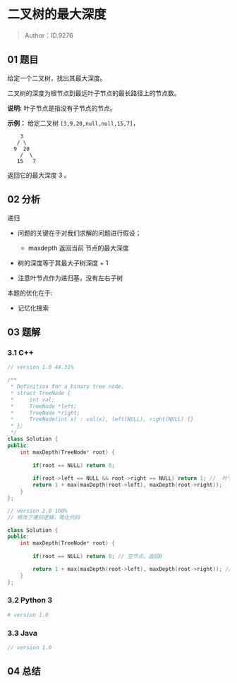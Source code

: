 # 二叉树的最大深度 

> Author：ID.9276

## 01 题目

给定一个二叉树，找出其最大深度。

二叉树的深度为根节点到最远叶子节点的最长路径上的节点数。

**说明:** 叶子节点是指没有子节点的节点。

**示例：**
给定二叉树 `[3,9,20,null,null,15,7]`，

```
    3
   / \
  9  20
    /  \
   15   7
```

返回它的最大深度 3 。

## 02 分析

递归

- 问题的关键在于对我们求解的问题进行假设；
  - maxdepth 返回当前 节点的最大深度

- 树的深度等于其最大子树深度 + 1
- 注意叶节点作为递归基，没有左右子树

本题的优化在于:

- 记忆化搜索

## 03 题解

### 3.1 C++

```c++
// version 1.0 44.31%

/**
 * Definition for a binary tree node.
 * struct TreeNode {
 *     int val;
 *     TreeNode *left;
 *     TreeNode *right;
 *     TreeNode(int x) : val(x), left(NULL), right(NULL) {}
 * };
 */
class Solution {
public:
    int maxDepth(TreeNode* root) {
        
        if(root == NULL) return 0;
        
        if(root->left == NULL && root->right == NULL) return 1; //  叶节点
        return 1 + max(maxDepth(root->left), maxDepth(root->right));
    }
};
```

```c++
// version 2.0 100%
// 修改了递归逻辑，简化代码

class Solution {
public:
    int maxDepth(TreeNode* root) {
        
        if(root == NULL) return 0; // 空节点，返回0

        return 1 + max(maxDepth(root->left), maxDepth(root->right)); // 树节点，累加
    }
};
```



### 3.2 Python 3

```python
# version 1.0 


```

### 3.3 Java

```java
// version 1.0

```



## 04 总结

